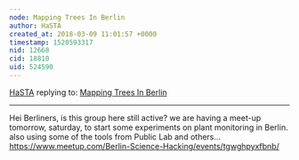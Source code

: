 ```yaml
---
node: Mapping Trees In Berlin
author: HaSTA
created_at: 2018-03-09 11:01:57 +0000
timestamp: 1520593317
nid: 12668
cid: 18810
uid: 524590
---
```




[HaSTA](../profile/HaSTA) replying to: [Mapping Trees In Berlin](../notes/chmooze/02-08-2016/mapping-trees-in-berlin)

----
Hei Berliners,
is this group here still active?
we are having a meet-up tomorrow, saturday, to start some experiments on plant monitoring in Berlin. also using some of the tools from Public Lab and others...
https://www.meetup.com/Berlin-Science-Hacking/events/tgwghpyxfbnb/